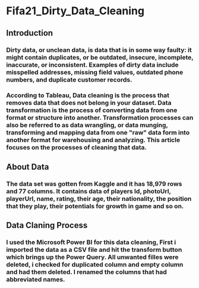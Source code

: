 # Fifa21_Dirty_Data_Cleaning

## Introduction
   ### Dirty data, or unclean data, is data that is in some way faulty: it might contain duplicates, or be outdated, insecure, incomplete, inaccurate, or inconsistent. Examples of dirty data include misspelled addresses, missing field values, outdated phone numbers, and duplicate customer records.
   ### According to Tableau, Data cleaning is the process that removes data that does not belong in your dataset. Data transformation is the process of converting data from one format or structure into another. Transformation processes can also be referred to as data wrangling, or data munging, transforming and mapping data from one "raw" data form into another format for warehousing and analyzing. This article focuses on the processes of cleaning that data.
   
## About Data
   ### The data set was gotten from Kaggle and it has 18,979 rows and 77 columns. It contains data of players Id, photoUrl, playerUrl, name, rating, their age, their nationality, the position that they play, their potentials for growth in game and so on.
## Data Claning Process
   ### I used the Microsoft Power BI for this data cleaning, First i imported the data as a CSV file and hit the transform button which brings up the Power Query. All unwanted filles were deleted, i checked for duplicated column and empty column and had them deleted. I renamed the columns that had abbreviated names.
